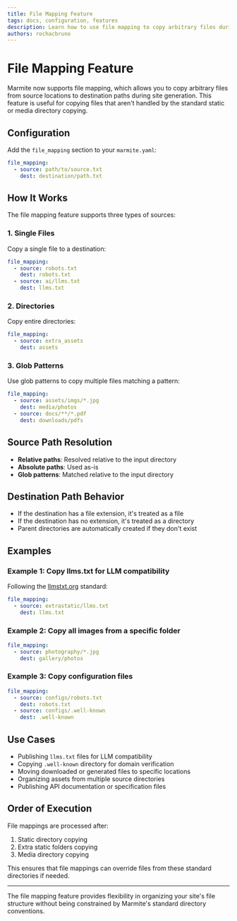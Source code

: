 ```yaml
---
title: File Mapping Feature
tags: docs, configuration, features
description: Learn how to use file mapping to copy arbitrary files during site generation
authors: rochacbruno
---
```


# File Mapping Feature

Marmite now supports file mapping, which allows you to copy arbitrary files from source locations to destination paths during site generation. This feature is useful for copying files that aren't handled by the standard static or media directory copying.

## Configuration

Add the `file_mapping` section to your `marmite.yaml`:

```yaml
file_mapping:
  - source: path/to/source.txt
    dest: destination/path.txt
```

## How It Works

The file mapping feature supports three types of sources:

### 1. Single Files

Copy a single file to a destination:

```yaml
file_mapping:
  - source: robots.txt
    dest: robots.txt
  - source: ai/llms.txt
    dest: llms.txt
```

### 2. Directories

Copy entire directories:

```yaml
file_mapping:
  - source: extra_assets
    dest: assets
```

### 3. Glob Patterns

Use glob patterns to copy multiple files matching a pattern:

```yaml
file_mapping:
  - source: assets/imgs/*.jpg
    dest: media/photos
  - source: docs/**/*.pdf
    dest: downloads/pdfs
```

## Source Path Resolution

- **Relative paths**: Resolved relative to the input directory
- **Absolute paths**: Used as-is
- **Glob patterns**: Matched relative to the input directory

## Destination Path Behavior

- If the destination has a file extension, it's treated as a file
- If the destination has no extension, it's treated as a directory
- Parent directories are automatically created if they don't exist

## Examples

### Example 1: Copy llms.txt for LLM compatibility

Following the [llmstxt.org](https://llmstxt.org/) standard:

```yaml
file_mapping:
  - source: extrastatic/llms.txt
    dest: llms.txt
```

### Example 2: Copy all images from a specific folder

```yaml
file_mapping:
  - source: photography/*.jpg
    dest: gallery/photos
```

### Example 3: Copy configuration files

```yaml
file_mapping:
  - source: configs/robots.txt
    dest: robots.txt
  - source: configs/.well-known
    dest: .well-known
```

## Use Cases

- Publishing `llms.txt` files for LLM compatibility
- Copying `.well-known` directory for domain verification
- Moving downloaded or generated files to specific locations
- Organizing assets from multiple source directories
- Publishing API documentation or specification files

## Order of Execution

File mappings are processed after:
1. Static directory copying
2. Extra static folders copying
3. Media directory copying

This ensures that file mappings can override files from these standard directories if needed.

---

The file mapping feature provides flexibility in organizing your site's file structure without being constrained by Marmite's standard directory conventions.